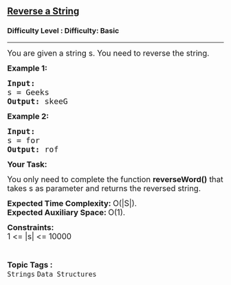 <h2><a href="https://www.geeksforgeeks.org/problems/reverse-a-string/1">Reverse a String</a></h2><h3>Difficulty Level : Difficulty: Basic</h3><hr><div class="problems_problem_content__Xm_eO" style="null;"><p style="null;"><span style="font-size: 18px;;">You are given a string s. You need to reverse the string.</span></p>
<p style="null;"><span style="font-size: 18px;;"><strong style="null;">Example 1:</strong></span></p>
<pre style="null;"><span style="font-size: 18px;;"><strong style="null;">Input:
</strong>s = Geeks
<strong style="null;">Output: </strong>skeeG</span>
</pre>
<p style="null;"><span style="font-size: 18px;;"><strong style="null;">Example 2:</strong></span></p>
<pre style="null;"><span style="font-size: 18px;;"><strong style="null;">Input:
</strong>s = for
<strong style="null;">Output: </strong>rof</span></pre>
<p style="null;"><span style="font-size: 18px;;"><strong style="null;">Your Task:</strong></span></p>
<p style="null;"><span style="font-size: 18px;;">You only need to complete the function <strong style="null;">reverseWord()</strong> that takes s as parameter and returns the reversed string.</span></p>
<p style="null;"><span style="font-size: 18px;;"><strong style="null;">Expected Time Complexity:&nbsp;</strong>O(|S|).<br style="null;"><strong style="null;">Expected Auxiliary Space:&nbsp;</strong>O(1).</span></p>
<p style="null;"><span style="font-size: 18px;;"><strong style="null;">Constraints:</strong><br style="null;">1 &lt;= |s|&nbsp;&lt;= 10000</span></p></div><br><p><span style=font-size:18px><strong>Topic Tags : </strong><br><code>Strings</code>&nbsp;<code>Data Structures</code>&nbsp;